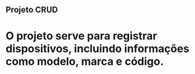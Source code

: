 ## Projeto CRUD

# O projeto serve para registrar dispositivos, incluindo informações como modelo, marca e código.